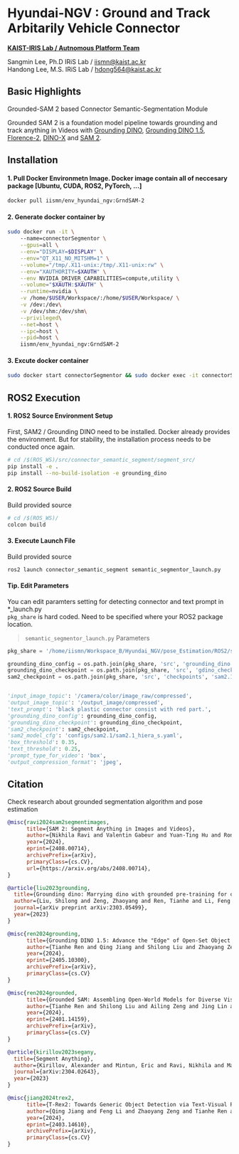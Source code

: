 # Hyundai-NGV : Ground and Track Arbitarily Vehicle Connector

**[KAIST-IRIS Lab / Autnomous Platform Team](https://iris.kaist.ac.kr)**

Sangmin Lee, Ph.D IRiS Lab / iismn@kaist.ac.kr  
Handong Lee, M.S. IRiS Lab / hdong564@kaist.ac.kr

## Basic Highlights

Grounded-SAM 2 based Connector Semantic-Segmentation Module


 Grounded SAM 2 is a foundation model pipeline towards grounding and track anything in Videos with [Grounding DINO](https://arxiv.org/abs/2303.05499), [Grounding DINO 1.5](https://arxiv.org/abs/2405.10300), [Florence-2](https://arxiv.org/abs/2311.06242), [DINO-X](https://arxiv.org/abs/2411.14347) and [SAM 2](https://arxiv.org/abs/2408.00714).


## Installation

#### 1. Pull Docker Environmetn Image. Docker image contain all of neccesary package [Ubuntu, CUDA, ROS2, PyTorch, ...]

```bash
docker pull iismn/env_hyundai_ngv:GrndSAM-2
```
#### 2. Generate docker container by
```bash
sudo docker run -it \   
    --name=connectorSegmentor \
    --gpus=all \
    --env="DISPLAY=$DISPLAY" \
    --env="QT_X11_NO_MITSHM=1" \
    --volume="/tmp/.X11-unix:/tmp/.X11-unix:rw" \
    --env="XAUTHORITY=$XAUTH" \
    --env NVIDIA_DRIVER_CAPABILITIES=compute,utility \
    --volume="$XAUTH:$XAUTH" \
    --runtime=nvidia \
    -v /home/$USER/Workspace/:/home/$USER/Workspace/ \
    -v /dev:/dev\
    -v /dev/shm:/dev/shm\
    --privileged\
    --net=host \
    --ipc=host \
    --pid=host \
    iismn/env_hyundai_ngv:GrndSAM-2
```
#### 3. Excute docker container 
```bash
sudo docker start connectorSegmentor && sudo docker exec -it connectorSegmentor /bin/zsh
```


## ROS2 Execution
#### 1. ROS2 Source Environment Setup
First, SAM2 / Grounding DINO need to be installed. Docker already provides the environment. But for stability, the installation process needs to be conducted once again.

```bash
# cd /$(ROS_WS)/src/connector_semantic_segment/segment_src/
pip install -e .
pip install --no-build-isolation -e grounding_dino
```

#### 2. ROS2 Source Build
Build provided source

```bash
# cd /$(ROS_WS)/
colcon build
```

#### 3. Execute Launch File 
Build provided source

```bash
ros2 launch connector_semantic_segment semantic_segmentor_launch.py
```
#### Tip. Edit Parameters
You can edit paramters setting for detecting connector and text prompt in *_launch.py  
```pkg_share``` is hard coded. Need to be specified where your ROS2 package location.

  
> ```semantic_segmentor_launch.py``` Parameters
```python
pkg_share = '/home/iismn/Workspace_B/Hyundai_NGV/pose_Estimation/ROS2/src/connector_semantic_segment'

grounding_dino_config = os.path.join(pkg_share, 'src', 'grounding_dino', 'groundingdino', 'config', 'GroundingDINO_SwinT_OGC.py')
grounding_dino_checkpoint = os.path.join(pkg_share, 'src', 'gdino_checkpoints', 'groundingdino_swint_ogc.pth')
sam2_checkpoint = os.path.join(pkg_share, 'src', 'checkpoints', 'sam2.1_hiera_small.pt')


'input_image_topic': '/camera/color/image_raw/compressed',
'output_image_topic': '/output_image/compressed',
'text_prompt': 'black plastic connector consist with red part.',
'grounding_dino_config': grounding_dino_config, 
'grounding_dino_checkpoint': grounding_dino_checkpoint,
'sam2_checkpoint': sam2_checkpoint,
'sam2_model_cfg': 'configs/sam2.1/sam2.1_hiera_s.yaml',
'box_threshold': 0.35,
'text_threshold': 0.25,
'prompt_type_for_video': 'box',
'output_compression_format': 'jpeg',
```




## Citation

Check research about grounded segmentation algorithm and pose estimation

```BibTex
@misc{ravi2024sam2segmentimages,
      title={SAM 2: Segment Anything in Images and Videos}, 
      author={Nikhila Ravi and Valentin Gabeur and Yuan-Ting Hu and Ronghang Hu and Chaitanya Ryali and Tengyu Ma and Haitham Khedr and Roman Rädle and Chloe Rolland and Laura Gustafson and Eric Mintun and Junting Pan and Kalyan Vasudev Alwala and Nicolas Carion and Chao-Yuan Wu and Ross Girshick and Piotr Dollár and Christoph Feichtenhofer},
      year={2024},
      eprint={2408.00714},
      archivePrefix={arXiv},
      primaryClass={cs.CV},
      url={https://arxiv.org/abs/2408.00714}, 
}

@article{liu2023grounding,
  title={Grounding dino: Marrying dino with grounded pre-training for open-set object detection},
  author={Liu, Shilong and Zeng, Zhaoyang and Ren, Tianhe and Li, Feng and Zhang, Hao and Yang, Jie and Li, Chunyuan and Yang, Jianwei and Su, Hang and Zhu, Jun and others},
  journal={arXiv preprint arXiv:2303.05499},
  year={2023}
}

@misc{ren2024grounding,
      title={Grounding DINO 1.5: Advance the "Edge" of Open-Set Object Detection}, 
      author={Tianhe Ren and Qing Jiang and Shilong Liu and Zhaoyang Zeng and Wenlong Liu and Han Gao and Hongjie Huang and Zhengyu Ma and Xiaoke Jiang and Yihao Chen and Yuda Xiong and Hao Zhang and Feng Li and Peijun Tang and Kent Yu and Lei Zhang},
      year={2024},
      eprint={2405.10300},
      archivePrefix={arXiv},
      primaryClass={cs.CV}
}

@misc{ren2024grounded,
      title={Grounded SAM: Assembling Open-World Models for Diverse Visual Tasks}, 
      author={Tianhe Ren and Shilong Liu and Ailing Zeng and Jing Lin and Kunchang Li and He Cao and Jiayu Chen and Xinyu Huang and Yukang Chen and Feng Yan and Zhaoyang Zeng and Hao Zhang and Feng Li and Jie Yang and Hongyang Li and Qing Jiang and Lei Zhang},
      year={2024},
      eprint={2401.14159},
      archivePrefix={arXiv},
      primaryClass={cs.CV}
}

@article{kirillov2023segany,
  title={Segment Anything}, 
  author={Kirillov, Alexander and Mintun, Eric and Ravi, Nikhila and Mao, Hanzi and Rolland, Chloe and Gustafson, Laura and Xiao, Tete and Whitehead, Spencer and Berg, Alexander C. and Lo, Wan-Yen and Doll{\'a}r, Piotr and Girshick, Ross},
  journal={arXiv:2304.02643},
  year={2023}
}

@misc{jiang2024trex2,
      title={T-Rex2: Towards Generic Object Detection via Text-Visual Prompt Synergy}, 
      author={Qing Jiang and Feng Li and Zhaoyang Zeng and Tianhe Ren and Shilong Liu and Lei Zhang},
      year={2024},
      eprint={2403.14610},
      archivePrefix={arXiv},
      primaryClass={cs.CV}
}
```